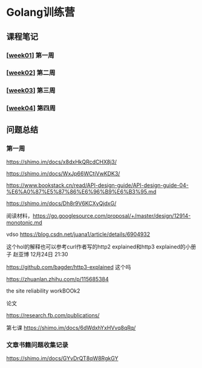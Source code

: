 # Golang训练营


## 课程笔记

### [[week01]] 第一周

### [[week02]] 第二周

### [[week03]] 第三周

### [[week04]] 第四周

## 问题总结

### 第一周

https://shimo.im/docs/x8dxHkQRcdCHX8j3/

https://shimo.im/docs/WxJp66WCtjVwKDK3/

https://www.bookstack.cn/read/API-design-guide/API-design-guide-04-%E6%A0%87%E5%87%86%E6%96%B9%E6%B3%95.md


https://shimo.im/docs/Dh8r9V6KCXyQjdxG/


阅读材料，https://go.googlesource.com/proposal/+/master/design/12914-monotonic.md

vdso https://blog.csdn.net/juana1/article/details/6904932

这个hol的解释也可以参考curl作者写的http2 explained和http3 explained的小册子
赵亚博
12月24日 21:30

https://github.com/bagder/http3-explained 这个吗

https://zhuanlan.zhihu.com/p/115685384

the site reliability workBOOk2


论文

https://research.fb.com/publications/

第七课
https://shimo.im/docs/6dWdxhYxHVvq8qRq/

### 文章书籍问题收集记录

https://shimo.im/docs/GYvDrQT8qW8RgkGY


[//begin]: # "Autogenerated link references for markdown compatibility"
[week01]: camp/week01 "第一周"
[week02]: camp/week02 "第二周"
[week03]: camp/week03 "第三周"
[week04]: camp/week04 "第四周"
[//end]: # "Autogenerated link references"